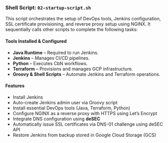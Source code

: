 ### Shell Script: `02-startup-script.sh`

This script orchestrates the setup of DevOps tools, Jenkins configuration, SSL certificate provisioning, and reverse proxy setup using NGINX. It sequentially calls other scripts to complete the following tasks:

#### Tools Installed & Configured

- **Java Runtime** – Required to run Jenkins.
- **Jenkins** – Manages CI/CD pipelines.
- **Python** – Executes CbN workflows.
- **Terraform** – Provisions and manages GCP infrastructure.
- **Groovy & Shell Scripts** – Automate Jenkins and Terraform operations.

#### Features

- Install Jenkins
- Auto-create Jenkins admin user via Groovy script
- Install essential DevOps tools (Java, Terraform, Python)
- Configure NGINX as a reverse proxy with HTTPS using Let’s Encrypt
- Integrate DNS configuration using **deSEC**
- Automatically issue SSL certificates via DNS-01 challenge using deSEC API
- Restore Jenkins from backup stored in Google Cloud Storage (GCS)
